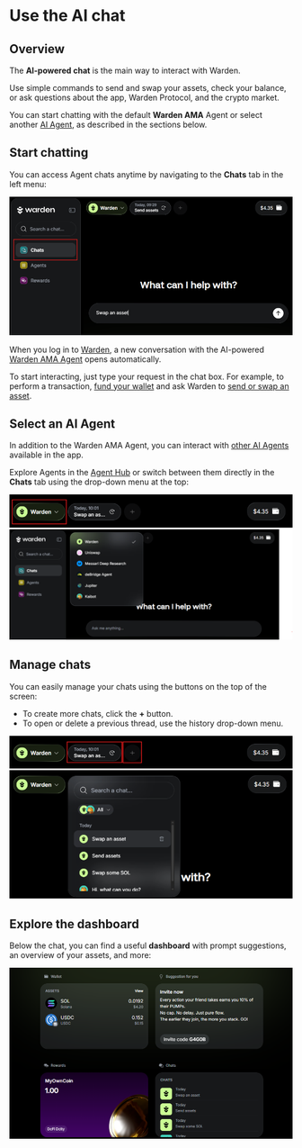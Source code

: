 ﻿---
sidebar_position: 3
---

# Use the AI chat

## Overview

The **AI-powered chat** is the main way to interact with Warden.

Use simple commands to send and swap your assets, check your balance, or ask questions about the app, Warden Protocol, and the crypto market.

You can start chatting with the default **Warden AMA** Agent or select another [AI Agent](explore-ai-agents), as described in the sections below.

## Start chatting

You can access Agent chats anytime by navigating to the **Chats** tab in the left menu:

![Ask the Warden AMA Agent to swap an asset](../../static/img/warden-app/use-the-chat-1.png)

When you log in to [Warden](https://app.wardenprotocol.org), a new conversation with the AI-powered [Warden AMA Agent](explore-ai-agents#warden-ama) opens automatically.

To start interacting, just type your request in the chat box. For example, to perform a transaction, [fund your wallet](manage-assets#deposit-assets) and ask Warden to [send or swap an asset](manage-assets#send-or-swap-assets).


## Select an AI Agent

In addition to the Warden AMA Agent, you can interact with [other AI Agents](explore-ai-agents#uniswap-trading-api) available in the app.

Explore Agents in the [Agent Hub](explore-ai-agents#access-agents) or switch between them directly in the **Chats** tab using the drop-down menu at the top:

![Switch between AI Agents in Warden](../../static/img/warden-app/use-the-chat-2.png)
![The drop-down menu with AI Agents in Warden](../../static/img/warden-app/use-the-chat-3.png)

## Manage chats

You can easily manage your chats using the buttons on the top of the screen:

- To create more chats, click the **+** button.
- To open or delete a previous thread, use the history drop-down menu.

![Manage AI chats in Warden](../../static/img/warden-app/use-the-chat-4.png)
![Manage existing threads in Warden](../../static/img/warden-app/use-the-chat-5.png)

## Explore the dashboard

Below the chat, you can find a useful **dashboard** with prompt suggestions, an overview of your assets, and more:

![The dashboard on the chat screen in Warden](../../static/img/warden-app/use-the-chat-6.png)
